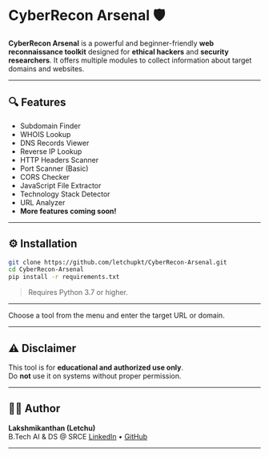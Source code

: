 # CyberRecon Arsenal 🛡️

**CyberRecon Arsenal** is a powerful and beginner-friendly **web reconnaissance toolkit** designed for **ethical hackers** and **security researchers**. It offers multiple modules to collect information about target domains and websites.

---

## 🔍 Features

- Subdomain Finder  
- WHOIS Lookup  
- DNS Records Viewer  
- Reverse IP Lookup  
- HTTP Headers Scanner  
- Port Scanner (Basic)  
- CORS Checker  
- JavaScript File Extractor  
- Technology Stack Detector  
- URL Analyzer  
- **More features coming soon!**

---

## ⚙️ Installation

```bash
git clone https://github.com/letchupkt/CyberRecon-Arsenal.git
cd CyberRecon-Arsenal
pip install -r requirements.txt
```

> Requires Python 3.7 or higher.

---


Choose a tool from the menu and enter the target URL or domain.

---

## ⚠️ Disclaimer

This tool is for **educational and authorized use only**.  
Do **not** use it on systems without proper permission.

---

## 👨‍💻 Author

**Lakshmikanthan (Letchu)**  
B.Tech AI & DS @ SRCE
[LinkedIn](https://linkedin.com/in/lakshmikanthank) • [GitHub](https://github.com/letchupkt)

---

